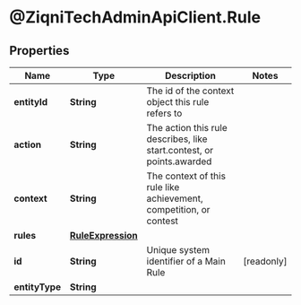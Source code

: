 # @ZiqniTechAdminApiClient.Rule

## Properties

Name | Type | Description | Notes
------------ | ------------- | ------------- | -------------
**entityId** | **String** | The id of the context object this rule refers to | 
**action** | **String** | The action this rule describes, like start.contest, or points.awarded | 
**context** | **String** | The context of this rule like achievement, competition, or contest  | 
**rules** | [**RuleExpression**](RuleExpression.md) |  | 
**id** | **String** | Unique system identifier of a Main Rule | [readonly] 
**entityType** | **String** |  | 


